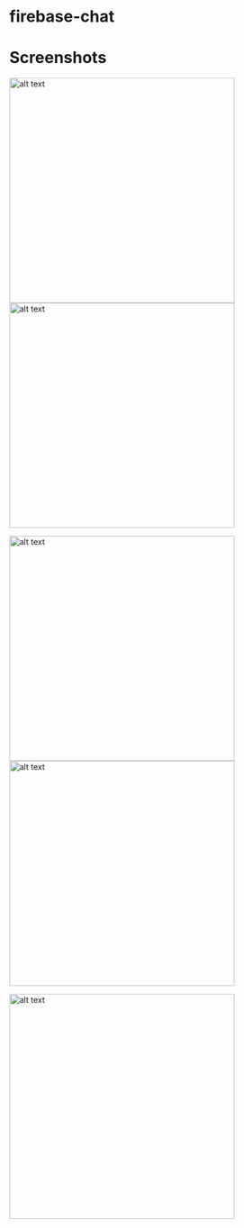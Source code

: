 # firebase-chat

# Screenshots

<img src="https://github.com/crazyhitty/firebase-chat/raw/master/screenshots/splash.png" alt="alt text" width="400"> <img src="https://github.com/crazyhitty/firebase-chat/raw/master/screenshots/login.png" alt="alt text" width="400">

<img src="https://github.com/crazyhitty/firebase-chat/raw/master/screenshots/users.png" alt="alt text" width="400"> <img src="https://github.com/crazyhitty/firebase-chat/raw/master/screenshots/chat.png" alt="alt text" width="400">

<img src="https://github.com/crazyhitty/firebase-chat/raw/master/screenshots/push_notification.png" alt="alt text" width="400">
